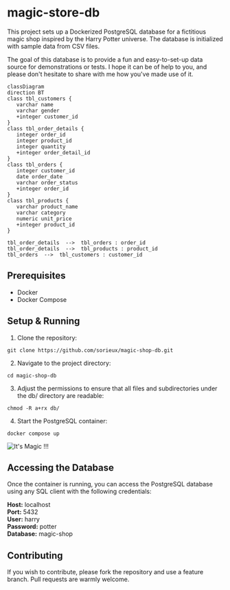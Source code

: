 # magic-store-db

This project sets up a Dockerized PostgreSQL database for a fictitious magic shop inspired by the Harry Potter universe. The database is initialized with sample data from CSV files.

The goal of this database is to provide a fun and easy-to-set-up data source for demonstrations or tests. I hope it can be of help to you, and please don't hesitate to share with me how you've made use of it.

```mermaid
classDiagram
direction BT
class tbl_customers {
   varchar name
   varchar gender
   +integer customer_id
}
class tbl_order_details {
   integer order_id
   integer product_id
   integer quantity
   +integer order_detail_id
}
class tbl_orders {
   integer customer_id
   date order_date
   varchar order_status
   +integer order_id
}
class tbl_products {
   varchar product_name
   varchar category
   numeric unit_price
   +integer product_id
}

tbl_order_details  -->  tbl_orders : order_id
tbl_order_details  -->  tbl_products : product_id
tbl_orders  -->  tbl_customers : customer_id

```

## Prerequisites

- Docker
- Docker Compose

## Setup & Running

1. Clone the repository:

```
git clone https://github.com/sorieux/magic-shop-db.git
```

2. Navigate to the project directory:

```
cd magic-shop-db
```

3. Adjust the permissions to ensure that all files and subdirectories under the db/ directory are readable:
```
chmod -R a+rx db/ 
```

4. Start the PostgreSQL container:

```
docker compose up
```

![It's Magic !!!](https://media.tenor.com/kKX3uh8mm_kAAAAC/i-love-magic-magical.gif)

## Accessing the Database

Once the container is running, you can access the PostgreSQL database using any SQL client with the following credentials:

**Host:** localhost  
**Port:** 5432  
**User:** harry  
**Password:** potter  
**Database:** magic-shop

## Contributing

If you wish to contribute, please fork the repository and use a feature branch. Pull requests are warmly welcome.
